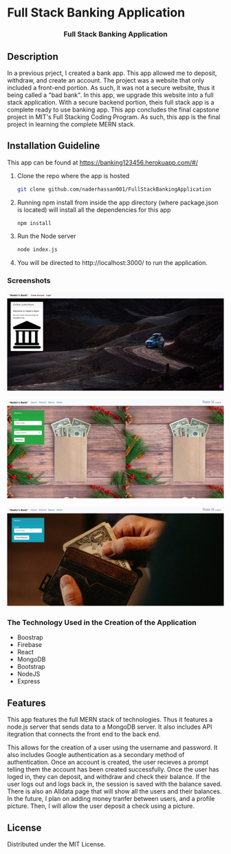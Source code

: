 # Full Stack Banking Application

<h3 align="center">Full Stack Banking Application </h3>

</p>





## Description 
In a previous prject, I created a bank app. This app allowed me to deposit, withdraw, and create an account. The project was a website that only included a front-end portion. As such, it was not a secure website, thus it being called a "bad bank". In this app, we upgrade this website into a full stack application. With a secure backend portion, theis full stack app is a complete ready to use banking app. This app concludes the final capstone project in MIT's Full Stacking Coding Program. As such, this app is the final project in learning the complete MERN stack. 


## Installation Guideline

This app can be found at https://banking123456.herokuapp.com/#/


1. Clone the repo where the app is hosted
   ```sh
   git clone github.com/naderhassan001/FullStackBankingApplication
   ```
2. Running npm install from inside the app directory (where package.json is located) will install all the dependencies for this app
   ```sh
   npm install
   ```
3. Run the Node server
   ```sh
   node index.js
   ```
4. You will be directed to http://localhost:3000/ to run the application.




### Screenshots

![Alt text](bank1.png)

![alt text](bank2.png)

![alt text](bank3.png)



### The Technology Used in the Creation of the Application 

* Boostrap 
* Firebase
* React
* MongoDB
* Bootstrap
* NodeJS
* Express


## Features

This app features the full MERN stack of technologies. Thus it features a node.js server that sends data to a MongoDB server. It also includes API itegration that connects the front end to the back end. 

This allows for the creation of a user using the username and password. It also includes Google authentication as a secondary method of authentication. Once an account is created, the user recieves a prompt telling them the account has been created successfully. Once the user has loged in, they can deposit, and withdraw and check their balance. If the user logs out and logs back in, the session is saved with the balance saved. There is also an Alldata page that will show all the users and their balances. In the future, I plan on adding money tranfer between users, and a profile picture. Then, I will allow the user deposit a check using a picture. 



## License

Distributed under the MIT License. 


